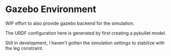 # Gazebo Environment

WIP effort to also provide gazebo backend for the simulation.

The URDF configuration here is generated by first creating a pybullet model.

Still in development, I haven't gotten the simulation settings to stabilize with the leg constraint.
